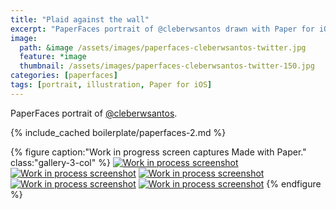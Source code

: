 ```yaml
---
title: "Plaid against the wall"
excerpt: "PaperFaces portrait of @cleberwsantos drawn with Paper for iOS on an iPad."
image: 
  path: &image /assets/images/paperfaces-cleberwsantos-twitter.jpg 
  feature: *image
  thumbnail: /assets/images/paperfaces-cleberwsantos-twitter-150.jpg
categories: [paperfaces]
tags: [portrait, illustration, Paper for iOS]
---
```


PaperFaces portrait of [@cleberwsantos](https://twitter.com/cleberwsantos).

{% include_cached boilerplate/paperfaces-2.md %}

{% figure caption:"Work in progress screen captures Made with Paper." class:"gallery-3-col" %}
[![Work in process screenshot](/assets/images/paperfaces-cleberwsantos-process-1-600.jpg)](/assets/images/paperfaces-cleberwsantos-process-1-lg.jpg) [![Work in process screenshot](/assets/images/paperfaces-cleberwsantos-process-2-600.jpg)](/assets/images/paperfaces-cleberwsantos-process-2-lg.jpg) [![Work in process screenshot](/assets/images/paperfaces-cleberwsantos-process-3-600.jpg)](/assets/images/paperfaces-cleberwsantos-process-3-lg.jpg) [![Work in process screenshot](/assets/images/paperfaces-cleberwsantos-process-4-600.jpg)](/assets/images/paperfaces-cleberwsantos-process-4-lg.jpg) [![Work in process screenshot](/assets/images/paperfaces-cleberwsantos-process-5-600.jpg)](/assets/images/paperfaces-cleberwsantos-process-5-lg.jpg)
{% endfigure %}
